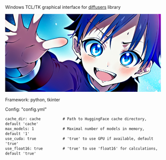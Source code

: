 Windows TCL/TK graphical interface for [diffusers](https://github.com/huggingface/diffusers) library  
  
![Picture](Icons/picture.png)  
  
Framework: python, tkinter  
  
Config: "config.yml"  
```
cache_dir: cache          # Path to HuggingFace cache directory, default 'cache'
max_models: 1             # Maximal number of models in memory, default '1'
use_cuda: true            # 'true' to use GPU if available, default 'true'
use_float16: true         # 'true' to use 'float16' for calculations, default 'true'
 ```
